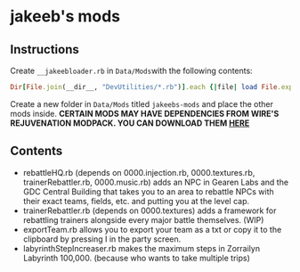 # jakeeb's mods

## Instructions

Create `__jakeebloader.rb` in `Data/Mods`with the following contents:
```ruby
Dir[File.join(__dir__, "DevUtilities/*.rb")].each {|file| load File.expand_path(file) }
```
Create a new folder in `Data/Mods` titled `jakeebs-mods` and place the other mods inside.
**CERTAIN MODS MAY HAVE DEPENDENCIES FROM WIRE'S REJUVENATION MODPACK. YOU CAN DOWNLOAD THEM [HERE](https://github.com/yrsegal/rejuvenation-modpack)**

## Contents

- rebattleHQ.rb (depends on 0000.injection.rb, 0000.textures.rb, trainerRebattler.rb, 0000.music.rb)
  adds an NPC in Gearen Labs and the GDC Central Building that takes you to an area to rebattle NPCs with their exact teams, fields, etc. and putting you at the level cap.
- trainerRebattler.rb (depends on 0000.textures)
  adds a framework for rebattling trainers alongside every major battle themselves. (WIP)
- exportTeam.rb
  allows you to export your team as a txt or copy it to the clipboard by pressing I in the party screen.
- labyrinthStepIncreaser.rb
  makes the maximum steps in Zorrailyn Labyrinth 100,000. (because who wants to take multiple trips)
